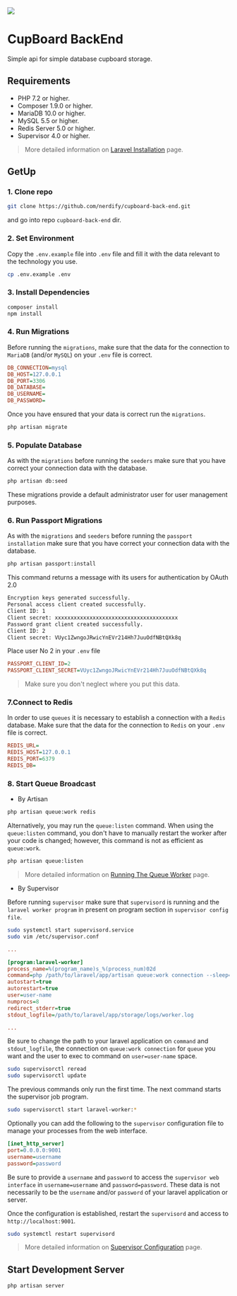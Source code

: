 <img src="https://github.com/nerdify/cupboard-back-end/workflows/CI/badge.svg" />

# CupBoard BackEnd

Simple api for simple database cupboard storage.

## Requirements

- PHP 7.2 or higher.
- Composer 1.9.0 or higher.
- MariaDB 10.0 or higher.
- MySQL 5.5 or higher.
- Redis Server 5.0 or higher.
- Supervisor 4.0 or higher.

> More detailed information on [Laravel Installation](https://laravel.com/docs/6.x/installation#server-requirements) page.

## GetUp

### 1\. Clone repo

```bash
git clone https://github.com/nerdify/cupboard-back-end.git
```

and go into repo `cupboard-back-end` dir.

### 2\. Set Environment

Copy the `.env.example` file into `.env` file and fill it with the data relevant to the technology you use.

```bash
cp .env.example .env
```

### 3\. Install Dependencies

```bash
composer install
npm install
```

### 4\. Run Migrations

Before running the `migrations`, make sure that the data for the connection to `MariaDB` (and/or `MySQL`) on your `.env` file is correct.

```cfg
DB_CONNECTION=mysql
DB_HOST=127.0.0.1
DB_PORT=3306
DB_DATABASE=
DB_USERNAME=
DB_PASSWORD=
```

Once you have ensured that your data is correct run the `migrations`.

```bash
php artisan migrate
```

### 5\. Populate Database

As with the `migrations` before running the `seeders` make sure that you have correct your connection data with the database.

```bash
php artisan db:seed
```

These migrations provide a default administrator user for user management purposes.

### 6\. Run Passport Migrations

As with the `migrations` and `seeders` before running the `passport installation` make sure that you have correct your connection data with the database.

```bash
php artisan passport:install
```

This command returns a message with its users for authentication by OAuth 2.0

```bash
Encryption keys generated successfully.
Personal access client created successfully.
Client ID: 1
Client secret: xxxxxxxxxxxxxxxxxxxxxxxxxxxxxxxxxxxxxxx
Password grant client created successfully.
Client ID: 2
Client secret: VUyc1ZwngoJRwicYnEVr214Hh7JuuOdfNBtQXk8q
```

Place user No 2 in your `.env` file

```cfg
PASSPORT_CLIENT_ID=2
PASSPORT_CLIENT_SECRET=VUyc1ZwngoJRwicYnEVr214Hh7JuuOdfNBtQXk8q
```

> Make sure you don't neglect where you put this data.

### 7\.Connect to Redis

In order to use `queues` it is necessary to establish a connection with a `Redis` database. Make sure that the data for the connection to `Redis` on your `.env` file is correct.

```cfg
REDIS_URL=
REDIS_HOST=127.0.0.1
REDIS_PORT=6379
REDIS_DB=
```

### 8\. Start Queue Broadcast

- By Artisan

```bash
php artisan queue:work redis
```

Alternatively, you may run the `queue:listen` command. When using the `queue:listen` command, you don't have to manually restart the worker after your code is changed; however, this command is not as efficient as `queue:work`.

```bash
php artisan queue:listen
```

> More detailed information on [Running The Queue Worker](https://laravel.com/docs/master/queues#running-the-queue-worker) page.

- By Supervisor

Before running `supervisor` make sure that `supervisord` is running and the `laravel worker program` in present on program section in `supervisor config file`.

```bash
sudo systemctl start supervisord.service
sudo vim /etc/supervisor.conf
```

```cfg
...

[program:laravel-worker]
process_name=%(program_name)s_%(process_num)02d
command=php /path/to/laravel/app/artisan queue:work connection --sleep=3 --tries=3
autostart=true
autorestart=true
user=user-name
numprocs=8
redirect_stderr=true
stdout_logfile=/path/to/laravel/app/storage/logs/worker.log

...
```

Be sure to change the path to your laravel application on `command` and `stdout_logfile`, the connection on `queue:work connection` for `queue` you want and the user to exec to command on `user=user-name` space.

```bash
sudo supervisorctl reread
sudo supervisorctl update
```

The previous commands only run the first time. The next command starts the supervisor job program.

```bash
sudo supervisorctl start laravel-worker:*
```

Optionally you can add the following to the `supervisor` configuration file to manage your processes from the web interface.

```cfg
[inet_http_server]
port=0.0.0.0:9001
username=username
password=password
```

Be sure to provide a `username` and `password` to access the `supervisor web interface` in `username=username` and `password=password`. These data is not necessarily to be the `username` and/or `password` of your laravel application or server.

Once the configuration is established, restart the `supervisord` and access to `http://localhost:9001`.

```bash
sudo systemctl restart supervisord
```

> More detailed information on [Supervisor Configuration](https://laravel.com/docs/master/queues#supervisor-configuration) page.

## Start Development Server

```bash
php artisan server

